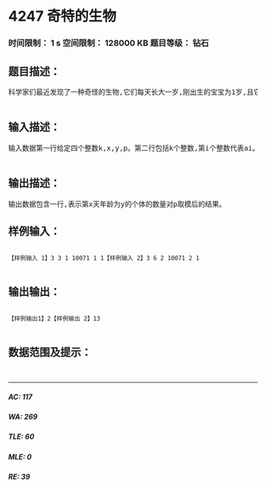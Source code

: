 # 4247 奇特的生物   
### 时间限制： 1 s     空间限制： 128000 KB     题目等级： 钻石  
## 题目描述：  

<pre>
科学家们最近发现了一种奇怪的生物,它们每天长大一岁,刚出生的宝宝为1岁,且它们的年龄没有上限。已知年龄为1岁,2岁,3岁,……,k岁的个体具有生育能力,当年龄为i的具有生育能力的个体将长大一岁时会生下ai个1岁的幼崽。假设第一天只有一个年龄为1的幼崽,现在科学家们想知道第x天年龄为y的个体有多少,但由于该物种增长速度太快,于是他们将这个任务交给了你。由于这个数可能很大,你需要对p取模。  

</pre>
  
  
## 输入描述：  

<pre>
输入数据第一行给定四个整数k,x,y,p。第二行包括k个整数,第i个整数代表ai。  

</pre>
  
  
## 输出描述：  

<pre>
输出数据包含一行,表示第x天年龄为y的个体的数量对p取模后的结果。
</pre>
  
  
## 样例输入：  

<pre><code>
【样例输入 1】3 3 1 10071 1 1【样例输入 2】3 6 2 10071 2 1  

</code></pre>
  
  
## 输出输出：  

<pre><code>
【样例输出1】2【样例输出 2】13  

</code></pre>
  
  
## 数据范围及提示：  

<pre>

</pre>
  
  
***  

##### AC: 117  
##### WA: 269  
##### TLE: 60  
##### MLE: 0  
##### RE: 39  
